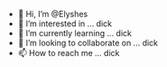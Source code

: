 - 👋 Hi, I’m @Elyshes
- 👀 I’m interested in ... dick
- 🌱 I’m currently learning ... dick
- 💞️ I’m looking to collaborate on ... dick
- 📫 How to reach me ... dick

<!---
Elyshes/Elyshes is a ✨ special ✨ repository because its `README.md` (this file) appears on your GitHub profile.
You can click the Preview link to take a look at your changes.
--->

